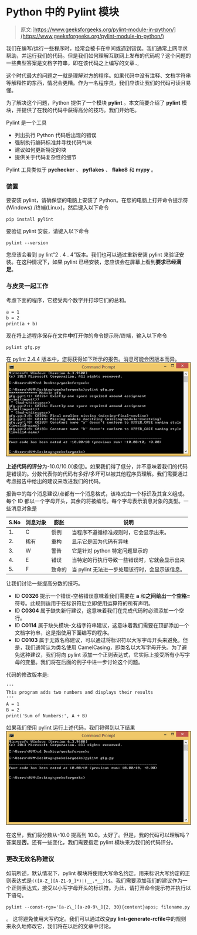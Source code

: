 # Python 中的 Pylint 模块

> 原文:[https://www.geeksforgeeks.org/pylint-module-in-python/](https://www.geeksforgeeks.org/pylint-module-in-python/)

我们在编写/运行一些程序时，经常会被卡在中间或遇到错误。我们通常上网寻求帮助，并运行我们的代码。但是我们如何理解互联网上发布的代码呢？这个问题的一些典型答案是文档字符串，即在该代码之上编写的文章..,

这个时代最大的问题之一就是理解对方的程序。如果代码中没有注释、文档字符串等解释性的东西，情况会更糟。作为一名程序员，我们应该让我们的代码可读且易懂。

为了解决这个问题，Python 提供了一个模块 **pylint** 。本文简要介绍了 **pylint** 模块，并提供了在我的代码中获得高分的技巧。我们开始吧。

Pylint 是一个工具

*   列出执行 Python 代码后出现的错误
*   强制执行编码标准并寻找代码气味
*   建议如何更新特定的块
*   提供关于代码复杂性的细节

Pylint 工具类似于 **pychecker** 、 **pyflakes** 、 **flake8** 和 **mypy** 。

### 装置

要安装 pylint，请确保您的电脑上安装了 Python。在您的电脑上打开命令提示符(Windows) /终端(Linux)，然后键入以下命令

```
pip install pylint 
```

要验证 pylint 安装，请键入以下命令

```
pylint --version
```

您应该会看到 py lint“2 . 4 . 4”版本。我们也可以通过重新安装 pylint 来验证安装。在这种情况下，如果 pylint 已经安装，您应该会在屏幕上看到**要求已经满足**。

### 与皮灵一起工作

考虑下面的程序，它接受两个数字并打印它们的总和。

```
a = 1
b = 2
print(a + b)
```

现在将上述程序保存在文件**中**打开你的命令提示符/终端，输入以下命令

```
pylint gfg.py
```

在 pylint 2.4.4 版本中，您将获得如下所示的报告。消息可能会因版本而异。
![pylint-python](img/5362be97aa5a896890819ea313044765.png)

**上述代码的评分**为-10.0/10.0(极低)。如果我们得了低分，并不意味着我们的代码是错误的。分数代表你的代码有多好/多坏可以被其他程序员理解。我们需要通过考虑报告中给出的建议来改进我们的代码。

报告中的每个消息建议/点都有一个消息格式，该格式由一个标识及其含义组成。每个 ID 都以一个字母开头，其余的将被编号。每个字母表示消息对象的类型。一些消息对象是

| S.No | 消息对象 | 膨胀 | 说明 |
| --- | --- | --- | --- |
| 1. | C | 惯例 | 当程序不遵循标准规则时，它会显示出来。 |
| 2. | 稀有 | 重构 | 显示它是因为代码有异味 |
| 3. | W | 警告 | 它是针对 python 特定问题显示的 |
| 4. | E | 错误 | 当特定的行执行导致一些错误时，它就会显示出来 |
| 5. | F | 致命的 | 当 pylint 无法进一步处理该行时，会显示该信息。 |

让我们讨论一些提高分数的技巧。

*   ID **C0326** 提示一个错误-空格错误意味着我们需要在 **a** 和**之间给出一个空格=** 符号。此规则适用于在标识符后立即使用运算符的所有声明。
*   ID **C0304** 属于缺失新行建议，这意味着我们在完成代码时必须添加一个空行。
*   ID **C0114** 属于缺失模块-文档字符串建议，这意味着我们需要在顶部添加一个文档字符串，这是指使用下面编写的程序。
*   ID **C0103** 属于无效名称建议，可以通过将标识符以大写字母开头来避免。但是，我们通常认为类名使用 CamelCasing，即类名以大写字母开头。为了避免这种建议，我们将向 pylint 添加一个正则表达式，它实际上接受所有小写字母的变量。我们将在后面的例子中进一步讨论这个问题。

代码的修改版本是:

```
'''
This program adds two numbers and displays their results
'''
A = 1
B = 2
print('Sum of Numbers:', A + B)

```

如果我们使用 pylint 运行上述代码，我们将得到以下结果
![](img/a1185941915028ea6576d526b4184f3f.png)

在这里，我们将分数从-10.0 提高到 10.0。太好了。但是，我的代码可以理解吗？答案是**否**。还有一些变化，我们需要指定 pylint 模块来为我们的代码评分。

### 更改无效名称建议

如前所述，默认情况下，pylint 模块将使用大写命名约定。用来标识大写约定的正则表达式是`(([A-Z_][A-Z1-9_]*)|(__.*__))$`。我们需要添加我们的建议作为一个正则表达式，接受以小写字母开头的标识符。为此，请打开命令提示符并执行以下语句。

```
pylint --const-rgx='[a-z\_][a-z0-9\_]{2, 30}{content}apos; filename.py
```

。
这将避免使用大写约定。我们可以通过改变**py lint-generate-rcfile**中的规则来永久地修改它，我们将在以后的文章中讨论。